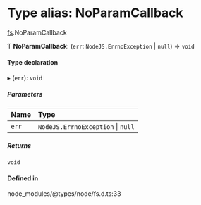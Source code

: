 # Type alias: NoParamCallback

[fs](../modules/fs.md).NoParamCallback

Ƭ **NoParamCallback**: (`err`: `NodeJS.ErrnoException` \| ``null``) => `void`

#### Type declaration

▸ (`err`): `void`

##### Parameters

| Name | Type |
| :------ | :------ |
| `err` | `NodeJS.ErrnoException` \| ``null`` |

##### Returns

`void`

#### Defined in

node_modules/@types/node/fs.d.ts:33
